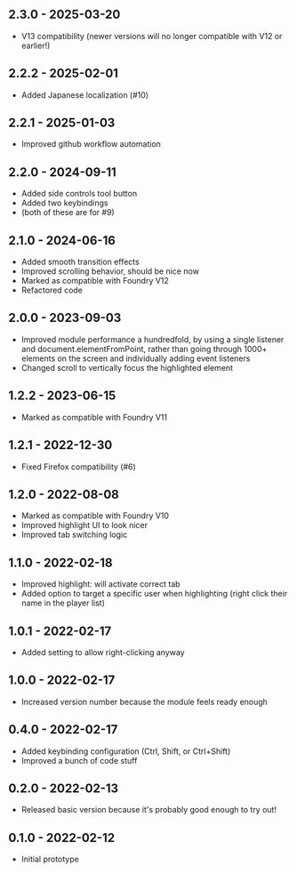 ## 2.3.0 - 2025-03-20
- V13 compatibility (newer versions will no longer compatible with V12 or earlier!)

## 2.2.2 - 2025-02-01
- Added Japanese localization (#10)

## 2.2.1 - 2025-01-03
- Improved github workflow automation

## 2.2.0 - 2024-09-11
- Added side controls tool button
- Added two keybindings
- (both of these are for #9)

## 2.1.0 - 2024-06-16
- Added smooth transition effects
- Improved scrolling behavior, should be nice now
- Marked as compatible with Foundry V12
- Refactored code

## 2.0.0 - 2023-09-03
- Improved module performance a hundredfold, by using a single listener and document.elementFromPoint, rather than
going through 1000+ elements on the screen and individually adding event listeners  
- Changed scroll to vertically focus the highlighted element

## 1.2.2 - 2023-06-15
- Marked as compatible with Foundry V11

## 1.2.1 - 2022-12-30
- Fixed Firefox compatibility (#6)

## 1.2.0 - 2022-08-08
- Marked as compatible with Foundry V10
- Improved highlight UI to look nicer
- Improved tab switching logic

## 1.1.0 - 2022-02-18
- Improved highlight: will activate correct tab
- Added option to target a specific user when highlighting (right click their name in the player list)

## 1.0.1 - 2022-02-17
- Added setting to allow right-clicking anyway

## 1.0.0 - 2022-02-17
- Increased version number because the module feels ready enough

## 0.4.0 - 2022-02-17
- Added keybinding configuration (Ctrl, Shift, or Ctrl+Shift)
- Improved a bunch of code stuff

## 0.2.0 - 2022-02-13
- Released basic version because it's probably good enough to try out!

## 0.1.0 - 2022-02-12
- Initial prototype
